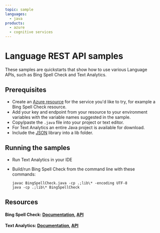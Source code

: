 ```yaml
---
topic: sample
languages:
  - java
products:
  - azure
  - cognitive services
---
```


# Language REST API samples

These samples are quickstarts that show how to use various Language APIs, such as Bing Spell Check and Text Analytics.

## Prerequisites

- Create an [Azure resource](https://portal.azure.com) for the service you'd like to try, for example a Bing Spell Check resource.
- Add your key and endpoint from your resource to your environment variables with the variable names suggested in the sample.
- Copy/paste the `.java` file into your project or text editor.
- For Text Analytics an entire Java project is available for download.
- Include the [JSON](https://github.com/stleary/JSON-java) library into a lib folder. 

## Running the samples
- Run Text Analytics in your IDE
- Build/run Bing Spell Check from the command line with these commands: <br>

  `javac BingSpellCheck.java -cp .;lib\* -encoding UTF-8` <br>
  `java -cp .;lib\* BingSpellCheck`

## Resources
#### Bing Spell Check: [Documentation](https://docs.microsoft.com/en-us/azure/cognitive-services/bing-spell-check/overview), [API](https://dev.cognitive.microsoft.com/docs/services/5f7d486e04d2430193e1ca8f760cd7ed/operations/57855119bca1df1c647bc358)

#### Text Analytics: [Documentation](https://docs.microsoft.com/en-us/azure/cognitive-services/text-analytics/index), [API](https://westus.dev.cognitive.microsoft.com/docs/services/TextAnalytics-v3-0-Preview-1/operations/Languages) 
